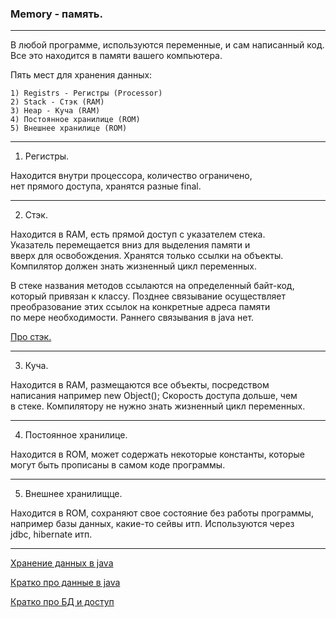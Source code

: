 ### Memory - память.
- - -
В любой программе, используются переменные, и сам написанный код.  
Все это находится в памяти вашего компьютера.  

Пять мест для хранения данных:  

    1) Registrs - Регистры (Processor)
    2) Stack - Стэк (RAM)
    3) Heap - Куча (RAM)
    4) Постоянное хранилице (ROM)
    5) Внешнее хранилице (ROM)
    
- - -
1) Регистры.

Находится внутри процессора, количество ограничено,  
нет прямого доступа, хранятся разные final.  
- - -
2) Стэк.

Находится в RAM, есть прямой доступ с указателем стека.  
Указатель перемещается вниз для выделения памяти и  
вверх для освобождения. Хранятся только ссылки на объекты.  
Компилятор должен знать жизненный цикл переменных.  

В стеке названия методов ссылаются на определенный байт-код,  
который привязан к классу. Позднее связывание осуществляет  
преобразование этих ссылок на конкретные адреса памяти  
по мере необходимости. Раннего связывания в java нет.  

[Про стэк.](https://javatalks.ru/topics/12399)
- - -
3) Куча.  

Находится в RAM, размещаются все объекты, посредством  
написания например new Object(); Скорость доступа дольше, чем  
в стеке. Компилятору не нужно знать жизненный цикл переменных.  
- - -
4) Постоянное хранилице.  

Находится в ROM, может содержать некоторые константы, которые  
могут быть прописаны в самом коде программы.  
- - -
5) Внешнее хранилищце.  

Находится в ROM, сохраняют свое состояние без работы программы,  
например базы данных, какие-то сейвы итп. Используются через  
jdbc, hibernate итп.  
- - -
[Хранение данных в java](https://proft.me/2014/06/7/kak-java-hranit-dannye-v-pamyati/)

[Кратко про данные в java](http://www.quizful.net/interview/java/data-store-methods)

[Кратко про БД и доступ](http://www.berdaflex.com/ru/java/articles/using_hibernate_java_persistence/ar01s01.html)

